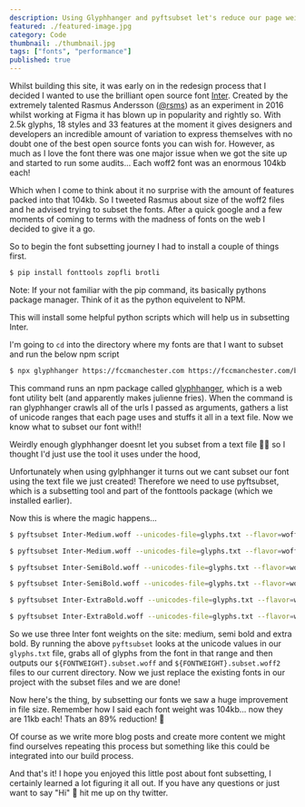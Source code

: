 ```yaml
---
description: Using Glyphhanger and pyftsubset let's reduce our page weight by subsettting our font files and only serving the glyphs our pages need.
featured: ./featured-image.jpg
category: Code
thumbnail: ./thumbnail.jpg
tags: ["fonts", "performance"]
published: true
---
```


Whilst building this site, it was early on in the redesign process that I decided I wanted to use the brilliant open source font [Inter](https://rsms.me/inter/). Created by the extremely talented Rasmus Andersson ([@rsms](https://twitter.com/rsms)) as an experiment in 2016 whilst working at Figma it has blown up in popularity and rightly so. With 2.5k glyphs, 18 styles and 33 features at the moment it gives designers and developers an incredible amount of variation to express themselves with no doubt one of the best open source fonts you can wish for. However, as much as I love the font there was one major issue when we got the site up and started to run some audits... Each woff2 font was an enormous 104kb each!

Which when I come to think about it no surprise with the amount of features packed into that 104kb. So I tweeted Rasmus about size of the woff2 files and he advised trying to subset the fonts. After a quick google and a few moments of coming to terms with the madness of fonts on the web I decided to give it a go.

So to begin the font subsetting journey I had to install a couple of things first.

```bash
$ pip install fonttools zopfli brotli
```

Note: If your not familiar with the pip command, its basically pythons package manager. Think of it as the python equivelent to NPM.

This will install some helpful python scripts which will help us in subsetting Inter.

I'm going to `cd` into the directory where my fonts are that I want to subset and run the below npm script

```bash
$ npx glyphhanger https://fccmanchester.com https://fccmanchester.com/blog https://fccmanchester.com/upcoming-meetups https://fccmanchester.com/learning-resources > glyphs.txt
```

This command runs an npm package called [glyphhanger](https://github.com/filamentgroup/glyphhanger), which is a web font utility belt (and apparently makes julienne fries). When the command is ran glyphhanger crawls all of the urls I passed as arguments, gathers a list of unicode ranges that each page uses and stuffs it all in a text file. Now we know what to subset our font with!!

Weirdly enough glyphhanger doesnt let you subset from a text file 🤷‍♂️ so I thought I'd just use the tool it uses under the hood,

Unfortunately when using gylphhanger it turns out we cant subset our font using the text file we just created! Therefore we need to use pyftsubset, which is a subsetting tool and part of the fonttools package (which we installed earlier).

Now this is where the magic happens...

```bash
$ pyftsubset Inter-Medium.woff --unicodes-file=glyphs.txt --flavor=woff --with-zopfli

$ pyftsubset Inter-Medium.woff --unicodes-file=glyphs.txt --flavor=woff2

$ pyftsubset Inter-SemiBold.woff --unicodes-file=glyphs.txt --flavor=woff --with-zopfli

$ pyftsubset Inter-SemiBold.woff --unicodes-file=glyphs.txt --flavor=woff2

$ pyftsubset Inter-ExtraBold.woff --unicodes-file=glyphs.txt --flavor=woff --with-zopfli

$ pyftsubset Inter-ExtraBold.woff --unicodes-file=glyphs.txt --flavor=woff2
```

So we use three Inter font weights on the site: medium, semi bold and extra bold. By running the above `pyftsubset` looks at the unicode values in our `glyphs.txt` file, grabs all of glyphs from the font in that range and then outputs our `${FONTWEIGHT}.subset.woff` and `${FONTWEIGHT}.subset.woff2` files to our current directory. Now we just replace the existing fonts in our project with the subset files and we are done!

Now here's the thing, by subsetting our fonts we saw a huge improvement in file size. Remember how I said each font weight was 104kb... now they are 11kb each! Thats an 89% reduction! 🤯

Of course as we write more blog posts and create more content we might find ourselves repeating this process but something like this could be integrated into our build process.

And that's it! I hope you enjoyed this little post about font subsetting, I certainly learned a lot figuring it all out. If you have any questions or just want to say "Hi" 👋 hit me up on thy twitter.
